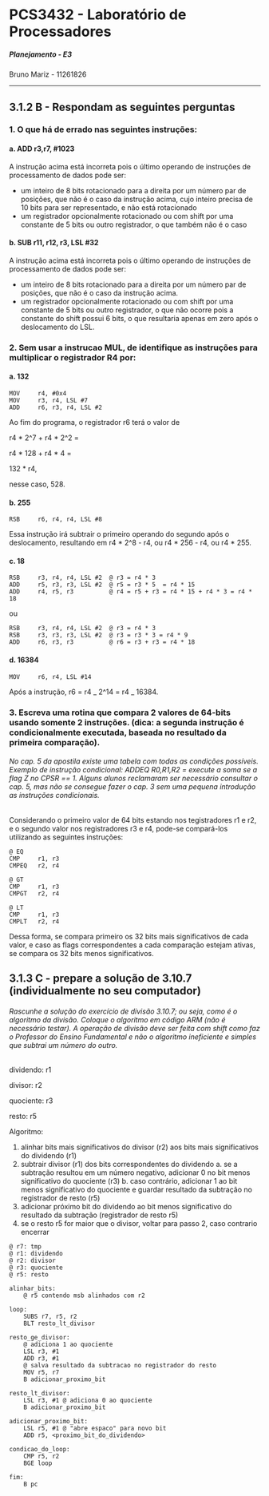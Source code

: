 # PCS3432 - Laboratório de Processadores

##### Planejamento - E3

Bruno Mariz - 11261826

---

## 3.1.2 B - Respondam as seguintes perguntas

### 1. O que há de errado nas seguintes instruções:

#### a. ADD r3,r7, #1023

A instrução acima está incorreta pois o último operando de instruções de processamento de dados pode ser:

- um inteiro de 8 bits rotacionado para a direita por um número par de posições, que não é o caso da instrução acima, cujo inteiro precisa de 10 bits para ser representado, e não está rotacionado
- um registrador opcionalmente rotacionado ou com shift por uma constante de 5 bits ou outro registrador, o que também não é o caso

#### b. SUB r11, r12, r3, LSL #32

A instrução acima está incorreta pois o último operando de instruções de processamento de dados pode ser:

- um inteiro de 8 bits rotacionado para a direita por um número par de posições, que não é o caso da instrução acima.
- um registrador opcionalmente rotacionado ou com shift por uma constante de 5 bits ou outro registrador, o que não ocorre pois a constante do shift possui 6 bits, o que resultaria apenas em zero após o deslocamento do LSL.

### 2. Sem usar a instrucao MUL, de identifique as instruções para multiplicar o registrador R4 por:

#### a. 132

```assembly
MOV 	r4, #0x4
MOV 	r3, r4, LSL #7
ADD 	r6, r3, r4, LSL #2
```

Ao fim do programa, o registrador r6 terá o valor de

r4 \* 2^7 + r4 \* 2^2 =

r4 \* 128 + r4 \* 4 =

132 \* r4,

nesse caso, 528.

#### b. 255

```assembly
RSB 	r6, r4, r4, LSL #8
```

Essa instrução irá subtrair o primeiro operando do segundo após o deslocamento, resultando em r4 \* 2^8 - r4, ou r4 \* 256 - r4, ou r4 \* 255.

#### c. 18

```assembly
RSB 	r3, r4, r4, LSL #2	@ r3 = r4 * 3
ADD 	r5, r3, r3, LSL #2	@ r5 = r3 * 5  = r4 * 15
ADD 	r4, r5, r3          @ r4 = r5 + r3 = r4 * 15 + r4 * 3 = r4 * 18
```

ou

```assembly
RSB 	r3, r4, r4, LSL #2	@ r3 = r4 * 3
RSB 	r3, r3, r3, LSL #2	@ r3 = r3 * 3 = r4 * 9
ADD     r6, r3, r3          @ r6 = r3 + r3 = r4 * 18
```

#### d. 16384

```assembly
MOV 	r6, r4, LSL #14
```

Após a instrução, r6 = r4 _ 2^14 = r4 _ 16384.

### 3. Escreva uma rotina que compara 2 valores de 64-bits usando somente 2 instruções. (dica: a segunda instrução é condicionalmente executada, baseada no resultado da primeira comparação).

###### No cap. 5 da apostila existe uma tabela com todas as condições possíveis. Exemplo de instrução condicional: ADDEQ R0,R1,R2 = execute a soma se a flag Z no CPSR == 1. Alguns alunos reclamaram ser necessário consultar o cap. 5, mas não se consegue fazer o cap. 3 sem uma pequena introdução as instruções condicionais.

Considerando o primeiro valor de 64 bits estando nos tegistradores r1 e r2, e o segundo valor nos registradores r3 e r4, pode-se compará-los utilizando as seguintes instruções:

```assembly
@ EQ
CMP 	r1, r3
CMPEQ	r2, r4

@ GT
CMP 	r1, r3
CMPGT	r2, r4

@ LT
CMP 	r1, r3
CMPLT	r2, r4
```

Dessa forma, se compara primeiro os 32 bits mais significativos de cada valor, e caso as flags correspondentes a cada comparação estejam ativas, se compara os 32 bits menos significativos.

## 3.1.3 C - prepare a solução de 3.10.7 (individualmente no seu computador)

###### Rascunhe a solução do exercício de divisão 3.10.7; ou seja, como é o algoritmo da divisão. Coloque o algoritmo em código ARM (não é necessário testar). A operação de divisão deve ser feita com shift como faz o Professor do Ensino Fundamental e não o algoritmo ineficiente e simples que subtrai um número do outro.

dividendo: r1

divisor: r2

quociente: r3

resto: r5

Algoritmo:

1. alinhar bits mais significativos do divisor (r2) aos bits mais significativos do dividendo (r1)
2. subtrair divisor (r1) dos bits correspondentes do dividendo
   a. se a subtração resultou em um número negativo, adicionar 0 no bit menos significativo do quociente (r3)
   b. caso contrário, adicionar 1 ao bit menos significativo do quociente e guardar resultado da subtração no registrador de resto (r5)
3. adicionar próximo bit do dividendo ao bit menos significativo do resultado da subtração (registrador de resto r5)
4. se o resto r5 for maior que o divisor, voltar para passo 2, caso contrario encerrar

```assembly
@ r7: tmp
@ r1: dividendo
@ r2: divisor
@ r3: quociente
@ r5: resto

alinhar_bits:
    @ r5 contendo msb alinhados com r2

loop:
    SUBS r7, r5, r2
    BLT resto_lt_divisor

resto_ge_divisor:
    @ adiciona 1 ao quociente
    LSL r3, #1
    ADD r3, #1
    @ salva resultado da subtracao no registrador do resto
    MOV r5, r7
    B adicionar_proximo_bit

resto_lt_divisor:
    LSL r3, #1 @ adiciona 0 ao quociente
    B adicionar_proximo_bit

adicionar_proximo_bit:
    LSL r5, #1 @ "abre espaco" para novo bit
    ADD r5, <proximo_bit_do_dividendo>

condicao_do_loop:
    CMP r5, r2
    BGE loop

fim:
    B pc
```
